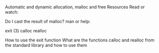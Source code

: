 Automatic and dynamic allocation, malloc and free
	Resources
Read or watch:

Do I cast the result of malloc?
man or help:

exit (3)
calloc
realloc

How to use the exit function
What are the functions calloc and realloc from the standard library
and how to use them
